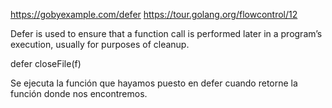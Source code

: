 https://gobyexample.com/defer
https://tour.golang.org/flowcontrol/12

Defer is used to ensure that a function call is performed later in a program’s execution, usually for purposes of cleanup.

defer closeFile(f)


Se ejecuta la función que hayamos puesto en defer cuando retorne la función donde nos encontremos.
